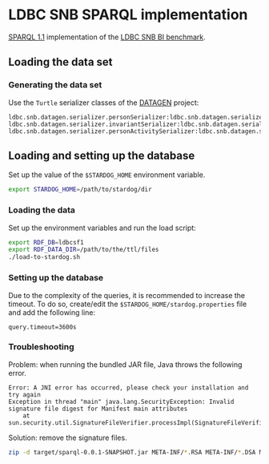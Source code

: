 # LDBC SNB SPARQL implementation

[SPARQL 1.1](https://www.w3.org/TR/sparql11-query/) implementation of the [LDBC SNB BI benchmark](https://github.com/ldbc/ldbc_snb_docs).

## Loading the data set

### Generating the data set

Use the `Turtle` serializer classes of the [DATAGEN](https://github.com/ldbc/ldbc_snb_datagen/) project:

```
ldbc.snb.datagen.serializer.personSerializer:ldbc.snb.datagen.serializer.snb.interactive.TurtlePersonSerializer
ldbc.snb.datagen.serializer.invariantSerializer:ldbc.snb.datagen.serializer.snb.interactive.TurtleInvariantSerializer
ldbc.snb.datagen.serializer.personActivitySerializer:ldbc.snb.datagen.serializer.snb.interactive.TurtlePersonActivitySerializer
```

## Loading and setting up the database

Set up the value of the `$STARDOG_HOME` environment variable.

```bash
export STARDOG_HOME=/path/to/stardog/dir
```

### Loading the data

Set up the environment variables and run the load script:

```bash
export RDF_DB=ldbcsf1
export RDF_DATA_DIR=/path/to/the/ttl/files
./load-to-stardog.sh
```

### Setting up the database

Due to the complexity of the queries, it is recommended to increase the timeout. To do so, create/edit the `$STARDOG_HOME/stardog.properties` file and add the following line:

```
query.timeout=3600s
```

### Troubleshooting

Problem: when running the bundled JAR file, Java throws the following error.

```
Error: A JNI error has occurred, please check your installation and try again
Exception in thread "main" java.lang.SecurityException: Invalid signature file digest for Manifest main attributes
	at sun.security.util.SignatureFileVerifier.processImpl(SignatureFileVerifier.java:330)
```

Solution: remove the signature files.

```bash
zip -d target/sparql-0.0.1-SNAPSHOT.jar META-INF/*.RSA META-INF/*.DSA META-INF/*.SF
```

